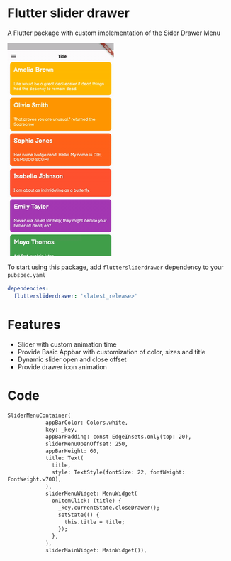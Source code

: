 # Flutter slider drawer


A Flutter package with custom implementation of the Sider Drawer Menu

![Plugin example demo](demo.gif)




To start using this package, add `fluttersliderdrawer` dependency to your `pubspec.yaml`

```yaml
dependencies:
  fluttersliderdrawer: '<latest_release>'
```

 

# Features

  - Slider with custom animation time
  - Provide Basic Appbar with customization of color, sizes and title
  - Dynamic slider open and close offset
  - Provide drawer icon animation 

# Code 

```
SliderMenuContainer(
            appBarColor: Colors.white,
            key: _key,
            appBarPadding: const EdgeInsets.only(top: 20),
            sliderMenuOpenOffset: 250,
            appBarHeight: 60,
            title: Text(
              title,
              style: TextStyle(fontSize: 22, fontWeight: FontWeight.w700),
            ),
            sliderMenuWidget: MenuWidget(
              onItemClick: (title) {
                _key.currentState.closeDrawer();
                setState(() {
                  this.title = title;
                });
              },
            ),
            sliderMainWidget: MainWidget()),
 ```
